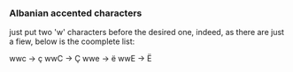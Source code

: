### **Albanian accented characters**

just put two 'w' characters before the desired one, indeed, as there are just a fiew, below is the coomplete list:

wwc -> ç
wwC -> Ç
wwe -> ë
wwE -> Ë


